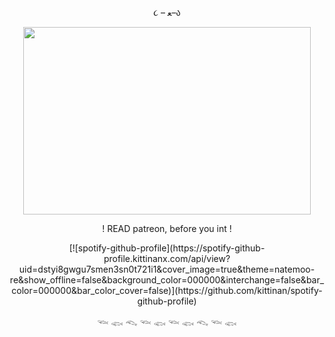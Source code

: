 <p align="center"> ૮ – ﻌ–ა

<p align="center">
  <img width="460" height="300" src="https://i.pinimg.com/736x/34/29/3d/34293dd2ed3b9a8f66869321904febdf.jpg">
</p>
<p align="center"> ! READ patreon, before you int !
<p align="center"> [![spotify-github-profile](https://spotify-github-profile.kittinanx.com/api/view?uid=dstyi8gwgu7smen3sn0t721i1&cover_image=true&theme=natemoo-re&show_offline=false&background_color=000000&interchange=false&bar_color=000000&bar_color_cover=false)](https://github.com/kittinan/spotify-github-profile)
<p align="center">  𓆝 𓆟 𓆞 𓆝 𓆟 𓆝 𓆟 𓆞 𓆝 𓆟 
